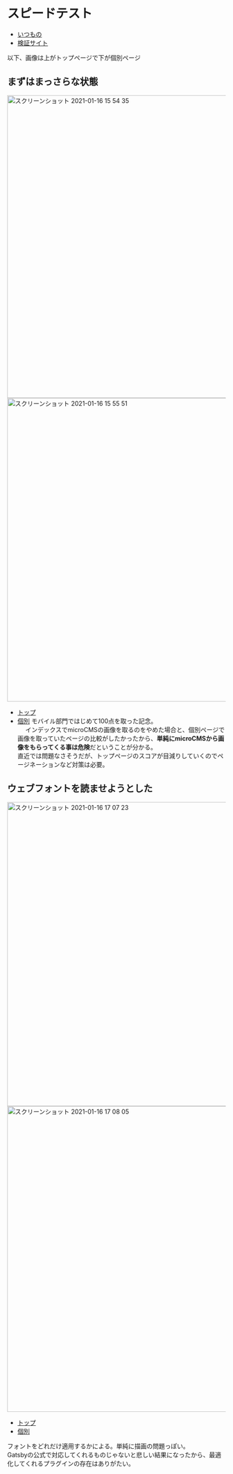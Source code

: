 # スピードテスト
- [いつもの](https://developers.google.com/speed/pagespeed/insights/?hl=ja)
- [検証サイト](https://6001df2814eaf35b9cab82af--speedtest-netlify.netlify.app)

以下、画像は上がトップページで下が個別ページ

## まずはまっさらな状態
<img width="696" alt="スクリーンショット 2021-01-16 15 54 35" src="https://user-images.githubusercontent.com/15845907/104800338-7a098800-5813-11eb-92bc-a6ec76499a08.png">
<img width="698" alt="スクリーンショット 2021-01-16 15 55 51" src="https://user-images.githubusercontent.com/15845907/104800372-7c6be200-5813-11eb-9179-80bdf0ad524e.png">

- [トップ](https://60028cc573551b000706c512--speedtest-netlify.netlify.app)
- [個別](https://60028cc573551b000706c512--speedtest-netlify.netlify.app/milkdb)
モバイル部門ではじめて100点を取った記念。<BR />　
インデックスでmicroCMSの画像を取るのをやめた場合と、個別ページで画像を取っていたページの比較がしたかったから、**単純にmicroCMSから画像をもらってくる事は危険**だということが分かる。<BR />
直近では問題なさそうだが、トップページのスコアが目減りしていくのでページネーションなど対策は必要。

## ウェブフォントを読ませようとした
<img width="699" alt="スクリーンショット 2021-01-16 17 07 23" src="https://user-images.githubusercontent.com/15845907/104806781-6c590000-581d-11eb-9274-a32119a04f3f.png">
<img width="703" alt="スクリーンショット 2021-01-16 17 08 05" src="https://user-images.githubusercontent.com/15845907/104806783-6ebb5a00-581d-11eb-94ab-b87a8a49dbca.png">

- [トップ](https://6002997593df3600079f95be--speedtest-netlify.netlify.app)
- [個別](https://6002997593df3600079f95be--speedtest-netlify.netlify.app/milkdb)

フォントをどれだけ適用するかによる。単純に描画の問題っぽい。<BR />
Gatsbyの公式で対応してくれるものじゃないと悲しい結果になったから、最適化してくれるプラグインの存在はありがたい。
